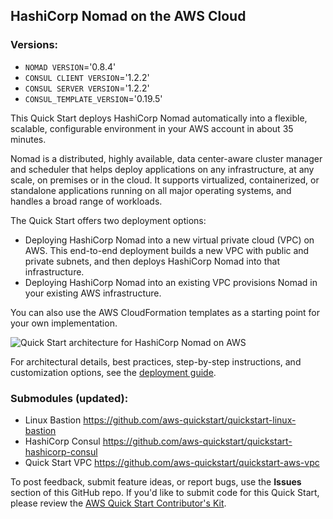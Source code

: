 ## HashiCorp Nomad on the AWS Cloud
### Versions:
* `NOMAD VERSION`='0.8.4'
* `CONSUL CLIENT VERSION`='1.2.2'
* `CONSUL SERVER VERSION`='1.2.2'
* `CONSUL_TEMPLATE_VERSION`='0.19.5'

This Quick Start deploys HashiCorp Nomad automatically into a flexible, scalable, configurable environment in your AWS account in about 35 minutes.

Nomad is a distributed, highly available, data center-aware cluster manager and scheduler that helps deploy applications on any infrastructure, at any scale, on premises or in the cloud. It supports virtualized, containerized, or standalone applications running on all major operating systems, and handles a broad range of workloads.

The Quick Start offers two deployment options:

- Deploying HashiCorp Nomad into a new virtual private cloud (VPC) on AWS. This end-to-end deployment builds a new VPC with public and private subnets, and then deploys HashiCorp Nomad into that infrastructure.
- Deploying HashiCorp Nomad into an existing VPC provisions Nomad in your existing AWS infrastructure.

You can also use the AWS CloudFormation templates as a starting point for your own implementation.

![Quick Start architecture for HashiCorp Nomad on AWS](https://d1.awsstatic.com/partner-network/QuickStart/datasheets/hashicorp-nomad-on-aws-architecture.png)

For architectural details, best practices, step-by-step instructions, and customization options, see the
[deployment guide](https://fwd.aws/JPD5g).

### Submodules (updated):
* Linux Bastion https://github.com/aws-quickstart/quickstart-linux-bastion
* HashiCorp Consul https://github.com/aws-quickstart/quickstart-hashicorp-consul
* Quick Start VPC https://github.com/aws-quickstart/quickstart-aws-vpc

To post feedback, submit feature ideas, or report bugs, use the **Issues** section of this GitHub repo.
If you'd like to submit code for this Quick Start, please review the [AWS Quick Start Contributor's Kit](https://aws-quickstart.github.io/).

